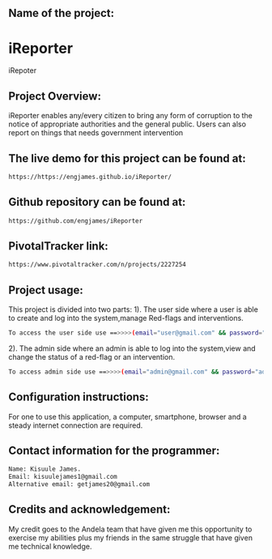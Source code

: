 ## Name of the project: ##
# iReporter
iRepoter

## Project Overview: ##
iReporter enables any/every citizen to bring any form of corruption to the notice of appropriate authorities and the general public. Users can also report on things that needs government intervention
## The live demo for this project can be found at: ##
```bash
https://https://engjames.github.io/iReporter/
```

## Github repository can be found at: ##
```bash
https://github.com/engjames/iReporter
```

## PivotalTracker link: ##
```bash
https://www.pivotaltracker.com/n/projects/2227254
```

## Project usage: ##
This project is divided into two parts:
1). The user side where a user is able to create and log into the system,manage Red-flags and interventions. 
```bash
To access the user side use ==>>>>(email="user@gmail.com" && password="user123").
```

2). The admin side where an admin is able to log into the system,view and change the status of a red-flag or an intervention.
```bash
To access admin side use ==>>>>(email="admin@gmail.com" && password="admin123").
```

## Configuration instructions: ##
For one to use this application, a computer, smartphone, browser and a steady internet connection are required.

## Contact information for the programmer: ##
```bash
Name: Kisuule James.
Email: kisuulejames1@gmail.com
Alternative email: getjames20@gmail.com
```

## Credits and acknowledgement: ##
My credit goes to the Andela team that have given me this opportunity to exercise my abilities plus my friends in the same struggle that have given me technical knowledge.

